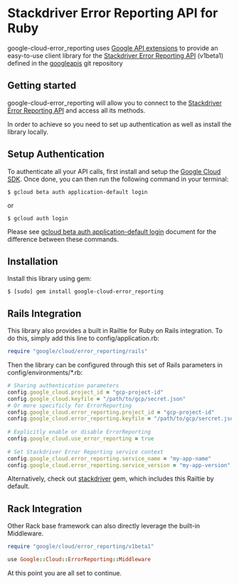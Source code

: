 Stackdriver Error Reporting API for Ruby
=================================================

google-cloud-error_reporting uses [Google API extensions][google-gax] to provide an
easy-to-use client library for the [Stackdriver Error Reporting API][] (v1beta1) defined in the [googleapis][] git repository


[googleapis]: https://github.com/googleapis/googleapis/tree/master/google/devtools/clouderrorreporting/v1beta1
[google-gax]: https://github.com/googleapis/gax-ruby
[Stackdriver Error Reporting API]: https://developers.google.com/apis-explorer/#p/clouderrorreporting/v1beta1/

Getting started
---------------

google-cloud-error_reporting will allow you to connect to the [Stackdriver Error Reporting API][] and access all its methods.

In order to achieve so you need to set up authentication as well as install the library locally.


Setup Authentication
--------------------

To authenticate all your API calls, first install and setup the [Google Cloud SDK][].
Once done, you can then run the following command in your terminal:

    $ gcloud beta auth application-default login

or

    $ gcloud auth login

Please see [gcloud beta auth application-default login][] document for the difference between these commands.

[Google Cloud SDK]: https://cloud.google.com/sdk/
[gcloud beta auth application-default login]: https://cloud.google.com/sdk/gcloud/reference/beta/auth/application-default/login


Installation
-------------------

Install this library using gem:

    $ [sudo] gem install google-cloud-error_reporting
    

Rails Integration
---------------

This library also provides a built in Railtie for Ruby on Rails integration. To do this, simply add this line to config/application.rb:
```ruby
require "google/cloud/error_reporting/rails"
```
Then the library can be configured through this set of Rails parameters in config/environments/*.rb:
```ruby
# Sharing authentication parameters
config.google_cloud.project_id = "gcp-project-id"
config.google_cloud.keyfile = "/path/to/gcp/secret.json"
# Or more specificly for ErrorReporting
config.google_cloud.error_reporting.project_id = "gcp-project-id"
config.google_cloud.error_reporting.keyfile = "/path/to/gcp/sercret.json"
 
# Explicitly enable or disable ErrorReporting
config.google_cloud.use_error_reporting = true
 
# Set Stackdriver Error Reporting service context
config.google_cloud.error_reporting.service_name = "my-app-name"
config.google_cloud.error_reporting.service_version = "my-app-version"
```

Alternatively, check out [stackdriver](../stackdriver) gem, which includes this Railtie by default.

Rack Integration
---------------

Other Rack base framework can also directly leverage the built-in Middleware.
```ruby
require "google/cloud/error_reporting/v1beta1"

use Google::Cloud::ErrorReporting::Middleware
```

At this point you are all set to continue.
